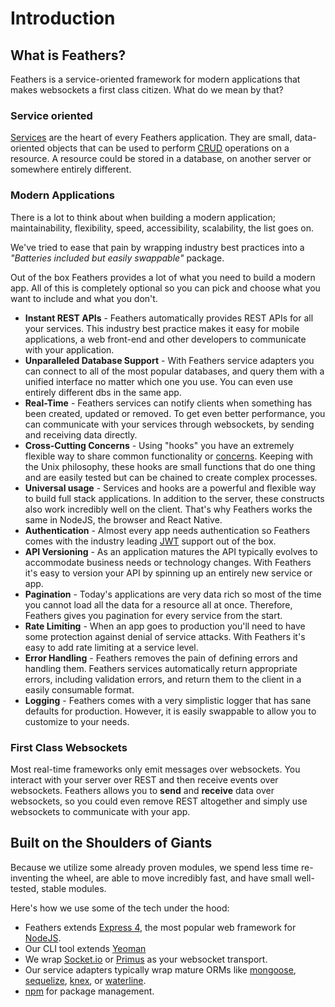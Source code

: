 # Introduction

## What is Feathers?

Feathers is a service-oriented framework for modern applications that makes websockets a first class citizen. What do we mean by that?

### Service oriented

[Services](../services) are the heart of every Feathers application. They are small, data-oriented objects that can be used to perform [CRUD](https://en.wikipedia.org/wiki/Create,_read,_update_and_delete) operations on a resource. A resource could be stored in a database, on another server or somewhere entirely different.

### Modern Applications

There is a lot to think about when building a modern application; maintainability, flexibility, speed, accessibility, scalability, the list goes on.

We've tried to ease that pain by wrapping industry best practices into a _"Batteries included but easily swappable"_ package.

Out of the box Feathers provides a lot of what you need to build a modern app. All of this is completely optional so you can pick and choose what you want to include and what you don't.

- **Instant REST APIs** - Feathers automatically provides REST APIs for all your services. This industry best practice makes it easy for mobile applications, a web front-end and other developers to communicate with your application.
- **Unparalleled Database Support** - With Feathers service adapters you can connect to all of the most popular databases, and query them with a unified interface no matter which one you use. You can even use entirely different dbs in the same app.
- **Real-Time** - Feathers services can notify clients when something has been created, updated or removed. To get even better performance, you can communicate with your services through websockets, by sending and receiving data directly.
- **Cross-Cutting Concerns** - Using "hooks" you have an extremely flexible way to share common functionality or [concerns](https://en.wikipedia.org/wiki/Cross-cutting_concern). Keeping with the Unix philosophy, these hooks are small functions that do one thing and are easily tested but can be chained to create complex processes.
- **Universal usage** - Services and hooks are a powerful and flexible way to build full stack applications. In addition to the server, these constructs also work incredibly well on the client. That's why Feathers works the same in NodeJS, the browser and React Native.
- **Authentication** - Almost every app needs authentication so Feathers comes with the industry leading [JWT](https://jwt.io/) support out of the box.
- **API Versioning** - As an application matures the API typically evolves to accommodate business needs or technology changes. With Feathers it's easy to version your API by spinning up an entirely new service or app.
- **Pagination** - Today's applications are very data rich so most of the time you cannot load all the data for a resource all at once. Therefore, Feathers gives you pagination for every service from the start.
- **Rate Limiting** - When an app goes to production you'll need to have some protection against denial of service attacks. With Feathers it's easy to add rate limiting at a service level.
- **Error Handling** - Feathers removes the pain of defining errors and handling them. Feathers services automatically return appropriate errors, including validation errors, and return them to the client in a easily consumable format.
- **Logging** - Feathers comes with a very simplistic logger that has sane defaults for production. However, it is easily swappable to allow you to customize to your needs.

### First Class Websockets
Most real-time frameworks only emit messages over websockets. You interact with your server over REST and then receive events over websockets. Feathers allows you to **send** and **receive** data over websockets, so you could even remove REST altogether and simply use websockets to communicate with your app.

## Built on the Shoulders of Giants
Because we utilize some already proven modules, we spend less time re-inventing the wheel, are able to move incredibly fast, and have small well-tested, stable modules.

Here's how we use some of the tech under the hood:

- Feathers extends [Express 4](http://expressjs.com), the most popular web framework for [NodeJS](http://nodejs.org/).
- Our CLI tool extends [Yeoman](http://yeoman.io/)
- We wrap [Socket.io](http://socket.io/) or [Primus](https://github.com/primus/primus) as your websocket transport.
- Our service adapters typically wrap mature ORMs like [mongoose](mongoosejs.com), [sequelize](http://docs.sequelizejs.com/), [knex](http://knexjs.org/), or [waterline](https://github.com/balderdashy/waterline).
- [npm](http://npmjs.org) for package management.
